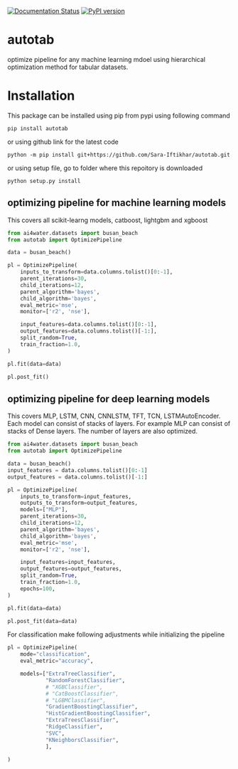 [![Documentation Status](https://readthedocs.org/projects/autotab/badge/?version=latest)](https://autotab.readthedocs.io/en/latest/?badge=latest)
[![PyPI version](https://badge.fury.io/py/autotab.svg)](https://badge.fury.io/py/autotab)

# autotab

optimize pipeline for any machine learning mdoel using hierarchical optimization 
method for tabular datasets.

# Installation

This package can be installed using pip from pypi using following command

    pip install autotab
    
or using github link for the latest code

	python -m pip install git+https://github.com/Sara-Iftikhar/autotab.git

or using setup file, go to folder where this repoitory is downloaded

    python setup.py install

## optimizing pipeline for machine learning models

This covers all scikit-learng models, catboost, lightgbm and xgboost

```python
from ai4water.datasets import busan_beach
from autotab import OptimizePipeline

data = busan_beach()

pl = OptimizePipeline(
    inputs_to_transform=data.columns.tolist()[0:-1],
    parent_iterations=30,
    child_iterations=12,
    parent_algorithm='bayes',
    child_algorithm='bayes',
    eval_metric='mse',
    monitor=['r2', 'nse'],

    input_features=data.columns.tolist()[0:-1],
    output_features=data.columns.tolist()[-1:],
    split_random=True,
    train_fraction=1.0,
)

pl.fit(data=data)

pl.post_fit()
```

## optimizing pipeline for deep learning models
This covers MLP, LSTM, CNN, CNNLSTM, TFT, TCN, LSTMAutoEncoder.
Each model can consist of stacks of layers. For example MLP can consist of 
stacks of Dense layers. The number of layers are also optimized.

```python
from ai4water.datasets import busan_beach
from autotab import OptimizePipeline

data = busan_beach()
input_features = data.columns.tolist()[0:-1]
output_features = data.columns.tolist()[-1:]

pl = OptimizePipeline(
    inputs_to_transform=input_features,
    outputs_to_transform=output_features,    
    models=["MLP"],
    parent_iterations=30,
    child_iterations=12,
    parent_algorithm='bayes',
    child_algorithm='bayes',
    eval_metric='mse',
    monitor=['r2', 'nse'],

    input_features=input_features,
    output_features=output_features,
    split_random=True,
    train_fraction=1.0,
    epochs=100, 
)

pl.fit(data=data)

pl.post_fit(data=data)
```


For classification make following adjustments while initializing the pipeline
```python
pl = OptimizePipeline(
    mode="classification",
    eval_metric="accuracy",

    models=["ExtraTreeClassifier",
            "RandomForestClassifier",
            # "XGBClassifier",
            # "CatBoostClassifier",
            # "LGBMClassifier",
            "GradientBoostingClassifier",
            "HistGradientBoostingClassifier",
            "ExtraTreesClassifier",
            "RidgeClassifier",
            "SVC",
            "KNeighborsClassifier",
            ],

)
```